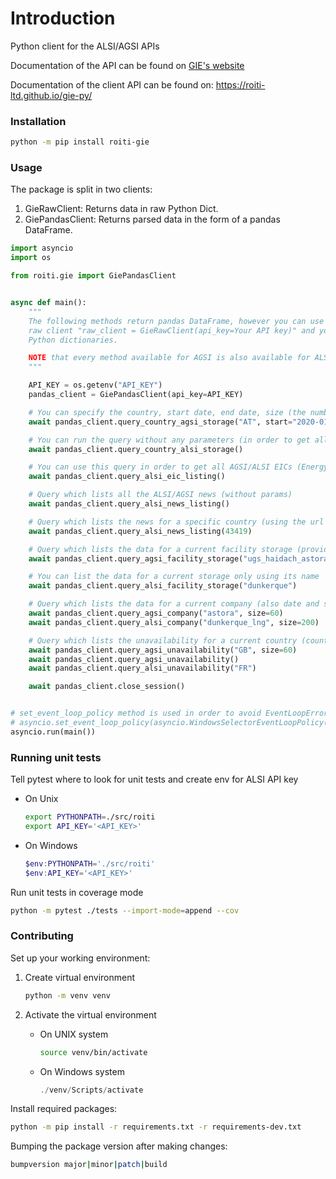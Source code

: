 # Introduction

Python client for the ALSI/AGSI APIs

Documentation of the API can be found on [GIE's website](https://www.gie.eu/transparency-platform/GIE_API_documentation_v007.pdf)

Documentation of the client API can be found on: <https://roiti-ltd.github.io/gie-py/>

### Installation

```sh
python -m pip install roiti-gie
```

### Usage

The package is split in two clients:

1. GieRawClient: Returns data in raw Python Dict.
2. GiePandasClient: Returns parsed data in the form of a pandas DataFrame.

```python
import asyncio
import os

from roiti.gie import GiePandasClient


async def main():
    """
    The following methods return pandas DataFrame, however you can use the
    raw client "raw_client = GieRawClient(api_key=Your API key)" and you will get the results as
    Python dictionaries.

    NOTE that every method available for AGSI is also available for ALSI
    """

    API_KEY = os.getenv("API_KEY")
    pandas_client = GiePandasClient(api_key=API_KEY)

    # You can specify the country, start date, end date, size (the number of results) in order to get country storage
    await pandas_client.query_country_agsi_storage("AT", start="2020-01-01", end="2022-07-10", size=60)

    # You can run the query without any parameters (in order to get all countries result)
    await pandas_client.query_country_alsi_storage()

    # You can use this query in order to get all AGSI/ALSI EICs (Energy Identification Code)
    await pandas_client.query_alsi_eic_listing()

    # Query which lists all the ALSI/AGSI news (without params)
    await pandas_client.query_alsi_news_listing()

    # Query which lists the news for a specific country (using the url code)
    await pandas_client.query_alsi_news_listing(43419)

    # Query which lists the data for a current facility storage (provide the storage name and params)
    await pandas_client.query_agsi_facility_storage("ugs_haidach_astora", start="2022-10-10")

    # You can list the data for a current storage only using its name
    await pandas_client.query_alsi_facility_storage("dunkerque")

    # Query which lists the data for a current company (also date and size are by choice)
    await pandas_client.query_agsi_company("astora", size=60)
    await pandas_client.query_alsi_company("dunkerque_lng", size=200)

    # Query which lists the unavailability for a current country (country name, date, size are optional)
    await pandas_client.query_agsi_unavailability("GB", size=60)
    await pandas_client.query_agsi_unavailability()
    await pandas_client.query_alsi_unavailability("FR")

    await pandas_client.close_session()


# set_event_loop_policy method is used in order to avoid EventLoopError for Windows
# asyncio.set_event_loop_policy(asyncio.WindowsSelectorEventLoopPolicy())
asyncio.run(main())
```

### Running unit tests

Tell pytest where to look for unit tests and create env for ALSI API key

- On Unix

  ```sh
  export PYTHONPATH=./src/roiti
  export API_KEY='<API_KEY>'
  ```

- On Windows

  ```powershell
  $env:PYTHONPATH='./src/roiti'
  $env:API_KEY='<API_KEY>'
  ```

Run unit tests in coverage mode

```sh
python -m pytest ./tests --import-mode=append --cov
```

### Contributing

Set up your working environment:

1. Create virtual environment

   ```sh
   python -m venv venv
   ```

2. Activate the virtual environment

   - On UNIX system

     ```sh
     source venv/bin/activate
     ```

   - On Windows system

     ```powershell
     ./venv/Scripts/activate
     ```

Install required packages:

```sh
python -m pip install -r requirements.txt -r requirements-dev.txt
```

Bumping the package version after making changes:

```sh
bumpversion major|minor|patch|build
```
